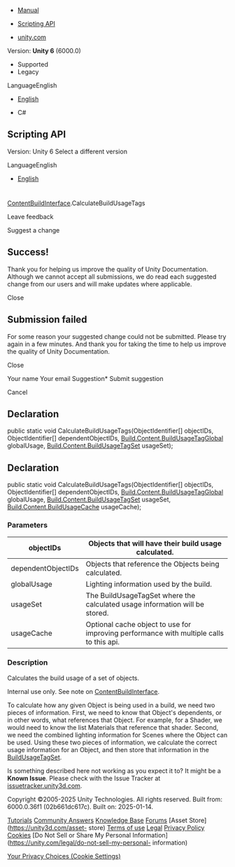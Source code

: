 [ ]()

  * [Manual](../Manual/index.html)
  * [Scripting API](../ScriptReference/index.html)

  * [unity.com](https://unity.com/)

Version: **Unity 6** (6000.0)

  * Supported
  * Legacy

LanguageEnglish

  * [English]()

  * C#

[ ](https://docs.unity3d.com)

## Scripting API

Version: Unity 6 Select a different version

LanguageEnglish

  * [English]()

#
[ContentBuildInterface](Build.Content.ContentBuildInterface.html).CalculateBuildUsageTags

Leave feedback

Suggest a change

## Success!

Thank you for helping us improve the quality of Unity Documentation. Although
we cannot accept all submissions, we do read each suggested change from our
users and will make updates where applicable.

Close

## Submission failed

For some reason your suggested change could not be submitted. Please <a>try
again</a> in a few minutes. And thank you for taking the time to help us
improve the quality of Unity Documentation.

Close

Your name Your email Suggestion* Submit suggestion

Cancel

[ ]()

## Declaration

public static void CalculateBuildUsageTags(ObjectIdentifier[] objectIDs,
ObjectIdentifier[] dependentObjectIDs,
[Build.Content.BuildUsageTagGlobal](Build.Content.BuildUsageTagGlobal.html)
globalUsage,
[Build.Content.BuildUsageTagSet](Build.Content.BuildUsageTagSet.html)
usageSet);

## Declaration

public static void CalculateBuildUsageTags(ObjectIdentifier[] objectIDs,
ObjectIdentifier[] dependentObjectIDs,
[Build.Content.BuildUsageTagGlobal](Build.Content.BuildUsageTagGlobal.html)
globalUsage,
[Build.Content.BuildUsageTagSet](Build.Content.BuildUsageTagSet.html)
usageSet, [Build.Content.BuildUsageCache](Build.Content.BuildUsageCache.html)
usageCache);

### Parameters

objectIDs | Objects that will have their build usage calculated.  
---|---  
dependentObjectIDs | Objects that reference the Objects being calculated.  
globalUsage | Lighting information used by the build.  
usageSet | The BuildUsageTagSet where the calculated usage information will be stored.  
usageCache | Optional cache object to use for improving performance with multiple calls to this api.  
  
### Description

Calculates the build usage of a set of objects.

Internal use only. See note on
[ContentBuildInterface](Build.Content.ContentBuildInterface.html).  
  
To calculate how any given Object is being used in a build, we need two pieces
of information. First, we need to know that Object's dependents, or in other
words, what references that Object. For example, for a Shader, we would need
to know the list Materials that reference that shader. Second, we need the
combined lighting information for Scenes where the Object can be used. Using
these two pieces of information, we calculate the correct usage information
for an Object, and then store that information in the
[BuildUsageTagSet](Build.Content.BuildUsageTagSet.html).

Is something described here not working as you expect it to? It might be a
**Known Issue**. Please check with the Issue Tracker at
[issuetracker.unity3d.com](https://issuetracker.unity3d.com).

Copyright ©2005-2025 Unity Technologies. All rights reserved. Built from:
6000.0.36f1 (02b661dc617c). Built on: 2025-01-14.

[Tutorials](https://unity3d.com/learn) [Community
Answers](https://answers.unity3d.com) [Knowledge
Base](https://support.unity3d.com/hc/en-us)
[Forums](https://forum.unity3d.com) [Asset Store](https://unity3d.com/asset-
store) [Terms of use](https://docs.unity3d.com/Manual/TermsOfUse.html)
[Legal](https://unity.com/legal) [Privacy
Policy](https://unity.com/legal/privacy-policy)
[Cookies](https://unity.com/legal/cookie-policy) [Do Not Sell or Share My
Personal Information](https://unity.com/legal/do-not-sell-my-personal-
information)

[Your Privacy Choices (Cookie Settings)](javascript:void\(0\);)

